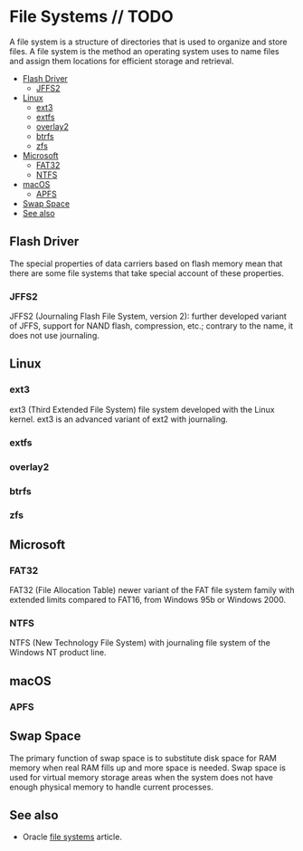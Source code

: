 # File Systems // TODO

A file system is a structure of directories that is used to organize and store files. A file system is the method an operating system uses to name files and assign them locations for efficient storage and retrieval.

- [Flash Driver](#flash-driver)
  - [JFFS2](#jffs2)
- [Linux](#linux)
  - [ext3](#ext3)
  - [extfs](#extfs)
  - [overlay2](#overlay2)
  - [btrfs](#btrfs)
  - [zfs](#zfs)
- [Microsoft](#microsoft)
  - [FAT32](#fat32)
  - [NTFS](#ntfs)
- [macOS](#macos)
  - [APFS](#apfs)
- [Swap Space](#swap-space)
- [See also](#see-also)

## Flash Driver

The special properties of data carriers based on flash memory mean that there are some file systems that take special account of these properties.

### JFFS2

JFFS2 (Journaling Flash File System, version 2): further developed variant of JFFS, support for NAND flash, compression, etc.; contrary to the name, it does not use journaling.

## Linux

### ext3

ext3 (Third Extended File System) file system developed with the Linux kernel. ext3 is an advanced variant of ext2 with journaling.

### extfs

### overlay2

### btrfs

### zfs

## Microsoft

### FAT32

FAT32 (File Allocation Table) newer variant of the FAT file system family with extended limits compared to FAT16, from Windows 95b or Windows 2000.

### NTFS

NTFS (New Technology File System) with journaling file system of the Windows NT product line.

## macOS

### APFS

## Swap Space

The primary function of swap space is to substitute disk space for RAM memory when real RAM fills up and more space is needed. Swap space is used for virtual memory storage areas when the system does not have enough physical memory to handle current processes.

## See also

- Oracle [file systems](https://docs.oracle.com/cd/E18752_01/html/817-5093/fsoverview-51.html) article.
